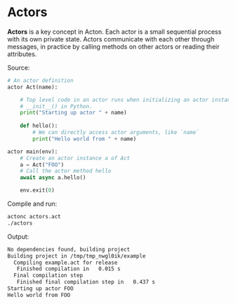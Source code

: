 # Actors

**Actors** is a key concept in Acton. Each actor is a small sequential process with its own private state. Actors communicate with each other through messages, in practice by calling methods on other actors or reading their attributes.

Source:
```python
# An actor definition
actor Act(name):

    # Top level code in an actor runs when initializing an actor instance, like
    # __init__() in Python.
    print("Starting up actor " + name)
    
    def hello():
        # We can directly access actor arguments, like `name`
        print("Hello world from " + name)

actor main(env):
    # Create an actor instance a of Act
    a = Act("FOO")
    # Call the actor method hello
    await async a.hello()

    env.exit(0)
```

Compile and run:
```sh
actonc actors.act
./actors
```

Output:
```sh
No dependencies found, building project
Building project in /tmp/tmp_nwgl0ik/example
  Compiling example.act for release
   Finished compilation in   0.015 s
  Final compilation step
   Finished final compilation step in   0.437 s
Starting up actor FOO
Hello world from FOO
```
